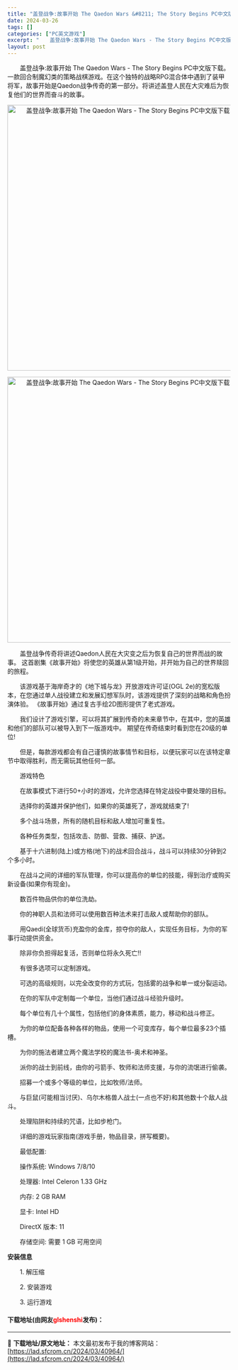 ```yaml
---
title: "盖登战争:故事开始 The Qaedon Wars &#8211; The Story Begins PC中文版下载（v1.009）"
date: 2024-03-26
tags: []
categories: ["PC英文游戏"]
excerpt: "　　盖登战争:故事开始 The Qaedon Wars - The Story Begins PC中文版下载。一款回合制魔幻类的策略战棋游戏。在这个独特的战略RPG混合体中遇到了装甲将军，故事开始是Qaedon战争传奇的第一部分。将讲述盖登人民在大灾难后为恢复他们的世界而奋斗的故事。 　　盖登战争传&hellip;"
layout: post
---
```


 <p>　　盖登战争:故事开始 The Qaedon Wars - The Story Begins PC中文版下载。一款回合制魔幻类的策略战棋游戏。在这个独特的战略RPG混合体中遇到了装甲将军，故事开始是Qaedon战争传奇的第一部分。将讲述盖登人民在大灾难后为恢复他们的世界而奋斗的故事。</p> <p align="center"><img align="" border="0" src="https://lad.sfcrom.cn/wp-content/uploads/2024/03/20240326_6602fec5117a1.jpg" width="600" alt="盖登战争:故事开始 The Qaedon Wars - The Story Begins PC中文版下载（v1.009）" /></p> <p align="center"><img align="" border="0" src="https://lad.sfcrom.cn/wp-content/uploads/2024/03/20240326_6602fec5cb7cb.jpg" width="600" alt="盖登战争:故事开始 The Qaedon Wars - The Story Begins PC中文版下载（v1.009）" /></p> <p>　　盖登战争传奇将讲述Qaedon人民在大灾变之后为恢复自己的世界而战的故事。 这首剧集《故事开始》将使您的英雄从第1级开始，并开始为自己的世界赎回的旅程。</p> <p>　　该游戏基于海岸奇才的《地下城与龙》开放游戏许可证(OGL 2e)的宽松版本，在您通过单人战役建立和发展幻想军队时，该游戏提供了深刻的战略和角色扮演体验。 《故事开始》通过复古手绘2D图形提供了老式游戏。</p> <p>　　我们设计了游戏引擎，可以将其扩展到传奇的未来章节中，在其中，您的英雄和他们的部队可以被导入到下一版游戏中。 期望在传奇结束时看到您在20级的单位!</p> <p>　　但是，每款游戏都会有自己谨慎的故事情节和目标，以便玩家可以在该特定章节中取得胜利，而无需玩其他任何一部。</p> <p>　　游戏特色</p> <p>　　在故事模式下进行50+小时的游戏，允许您选择在特定战役中要处理的目标。</p> <p>　　选择你的英雄并保护他们，如果你的英雄死了，游戏就结束了!</p> <p>　　多个战斗场景，所有的随机目标和敌人增加可重复性。</p> <p>　　各种任务类型，包括攻击、防御、营救、捕获、护送。</p> <p>　　基于十六进制(陆上)或方格(地下)的战术回合战斗，战斗可以持续30分钟到2个多小时。</p> <p>　　在战斗之间的详细的军队管理，你可以提高你的单位的技能，得到治疗或购买新设备(如果你有现金)。</p> <p>　　数百件物品供你的单位洗劫。</p> <p>　　你的神职人员和法师可以使用数百种法术来打击敌人或帮助你的部队。</p> <p>　　用Qaedi(全球货币)充盈你的金库，掠夺你的敌人，实现任务目标，为你的军事行动提供资金。</p> <p>　　除非你负担得起复活，否则单位将永久死亡!!</p> <p>　　有很多选项可以定制游戏。</p> <p>　　可选的高级规则，以完全改变你的方式玩，包括雾的战争和单一或分裂运动。</p> <p>　　在你的军队中定制每一个单位，当他们通过战斗经验升级时。</p> <p>　　每个单位有几十个属性，包括他们的身体素质，能力，移动和战斗修正。</p> <p>　　为你的单位配备各种各样的物品，使用一个可变库存，每个单位最多23个插槽。</p> <p>　　为你的施法者建立两个魔法学校的魔法书-奥术和神圣。</p> <p>　　派你的战士到前线，由你的弓箭手、牧师和法师支援，与你的流氓进行偷袭。</p> <p>　　招募一个或多个等级的单位，比如牧师/法师。</p> <p>　　与巨鼠(可能相当讨厌)、乌尔木格兽人战士(一点也不好)和其他数十个敌人战斗。</p> <p>　　处理陷阱和持续的咒语，比如步枪门。</p> <p>　　详细的游戏玩家指南(游戏手册，物品目录，拼写概要)。</p> <p>　　最低配置:</p> <p>　　操作系统: Windows 7/8/10</p> <p>　　处理器: Intel Celeron 1.33 GHz</p> <p>　　内存: 2 GB RAM</p> <p>　　显卡: Intel HD</p> <p>　　DirectX 版本: 11</p> <p>　　存储空间: 需要 1 GB 可用空间</p> <p><strong>安装信息</strong></p> <p>　　1. 解压缩</p> <p>　　2. 安装游戏</p> <p>　　3. 运行游戏</p> <p><h4>下载地址(由网友<font color="red">glshenshi</font>发布)：</h4></p> 

---
📖 **下载地址/原文地址：** 本文最初发布于我的博客网站：[https://lad.sfcrom.cn/2024/03/40964/](https://lad.sfcrom.cn/2024/03/40964/)
